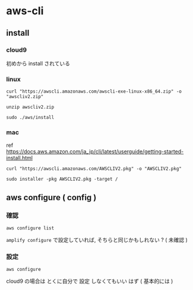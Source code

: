 
# aws-cli


## install

### cloud9

初めから install されている


### linux

```
curl "https://awscli.amazonaws.com/awscli-exe-linux-x86_64.zip" -o "awscliv2.zip"
```

```
unzip awscliv2.zip
```

```
sudo ./aws/install
```


### mac

ref  
https://docs.aws.amazon.com/ja_jp/cli/latest/userguide/getting-started-install.html

```
curl "https://awscli.amazonaws.com/AWSCLIV2.pkg" -o "AWSCLIV2.pkg"
```

```
sudo installer -pkg AWSCLIV2.pkg -target /
```


## aws configure ( config )

### 確認

```
aws configure list
```

`amplify configure` で設定していれば, そちらと同じかもしれない ? ( 未確認 )


### 設定

```
aws configure
```

cloud9 の場合は
とくに自分で 設定 しなくてもいい はず ( 基本的には )


